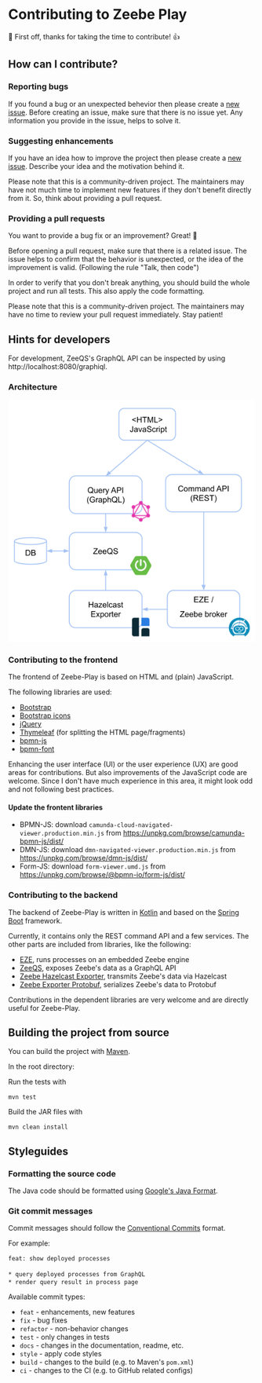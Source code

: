 # Contributing to Zeebe Play

:tada: First off, thanks for taking the time to contribute! :+1:

## How can I contribute?

### Reporting bugs

If you found a bug or an unexpected behevior then please create
a [new issue](https://github.com/camunda-community-hub/zeebe-play/issues). Before creating an issue,
make sure
that there is no issue yet. Any information you provide in the issue, helps to solve it.

### Suggesting enhancements

If you have an idea how to improve the project then please create
a [new issue](https://github.com/camunda-community-hub/zeebe-play/issues). Describe your idea and
the
motivation behind it.

Please note that this is a community-driven project. The maintainers may have not much time to
implement new features if
they don't benefit directly from it. So, think about providing a pull request.

### Providing a pull requests

You want to provide a bug fix or an improvement? Great! :tada:

Before opening a pull request, make sure that there is a related issue. The issue helps to confirm
that the behavior is
unexpected, or the idea of the improvement is valid. (Following the rule "Talk, then code")

In order to verify that you don't break anything, you should build the whole project and run all
tests. This also apply
the code formatting.

Please note that this is a community-driven project. The maintainers may have no time to review your
pull request
immediately. Stay patient!

## Hints for developers

For development, ZeeQS's GraphQL API can be inspected by using http://localhost:8080/graphiql.

### Architecture

![architecture](assets/zeebe-play-architecture.png)

### Contributing to the frontend

The frontend of Zeebe-Play is based on HTML and (plain) JavaScript.

The following libraries are used:

- [Bootstrap](https://getbootstrap.com/)
- [Bootstrap icons](https://icons.getbootstrap.com/)
- [jQuery](https://jquery.com/)
- [Thymeleaf](https://www.thymeleaf.org/) (for splitting the HTML page/fragments)
- [bpmn-js](https://github.com/bpmn-io/bpmn-js)
- [bpmn-font](https://github.com/bpmn-io/bpmn-font)

Enhancing the user interface (UI) or the user experience (UX) are good areas for contributions. But
also improvements of the JavaScript code are welcome. Since I don't have much experience in this
area, it might look odd and not following best practices.

#### Update the frontent libraries

- BPMN-JS: download `camunda-cloud-navigated-viewer.production.min.js`
  from https://unpkg.com/browse/camunda-bpmn-js/dist/
- DMN-JS: download `dmn-navigated-viewer.production.min.js`
  from https://unpkg.com/browse/dmn-js/dist/
- Form-JS: download `form-viewer.umd.js` from https://unpkg.com/browse/@bpmn-io/form-js/dist/

### Contributing to the backend

The backend of Zeebe-Play is written in [Kotlin](https://kotlinlang.org/) and based on
the [Spring Boot](https://spring.io/projects/spring-boot/) framework.

Currently, it contains only the REST command API and a few services. The other parts are included
from libraries, like the following:

- [EZE](https://github.com/camunda-community-hub/eze), runs processes on an embedded Zeebe engine
- [ZeeQS](https://github.com/camunda-community-hub/zeeqs), exposes Zeebe's data as a GraphQL API
- [Zeebe Hazelcast Exporter](https://github.com/camunda-community-hub/zeebe-hazelcast-exporter),
  transmits Zeebe's data via Hazelcast
- [Zeebe Exporter Protobuf](https://github.com/camunda-community-hub/zeebe-exporter-protobuf),
  serializes Zeebe's data to Protobuf

Contributions in the dependent libraries are very welcome and are directly useful for Zeebe-Play.

## Building the project from source

You can build the project with [Maven](http://maven.apache.org).

In the root directory:

Run the tests with

```
mvn test
```

Build the JAR files with

```
mvn clean install
```

## Styleguides

### Formatting the source code

The Java code should be formatted
using [Google's Java Format](https://github.com/google/google-java-format).

### Git commit messages

Commit messages should follow
the [Conventional Commits](https://www.conventionalcommits.org/en/v1.0.0/#summary) format.

For example:

```
feat: show deployed processes

* query deployed processes from GraphQL
* render query result in process page
```

Available commit types:

* `feat` - enhancements, new features
* `fix` - bug fixes
* `refactor` - non-behavior changes
* `test` - only changes in tests
* `docs` - changes in the documentation, readme, etc.
* `style` - apply code styles
* `build` - changes to the build (e.g. to Maven's `pom.xml`)
* `ci` - changes to the CI (e.g. to GitHub related configs)
